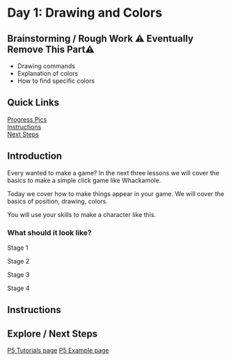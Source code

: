 # Day 1: Drawing and Colors



## Brainstorming / Rough Work :warning: Eventually Remove This Part:warning:

- Drawing commands
- Explanation of colors
- How to find specific colors

## Quick Links
[Progress Pics](#what-should-it-look-like)  
[Instructions](#instructions)  
[Next Steps](#next-steps)  

## Introduction
Every wanted to make a game? In the next three lessons we will cover the basics to make a simple click game like Whackamole.

Today we cover how to make things appear in your game.  We will cover the basics of position, drawing, colors.  

You will use your skills to make a character like this.

### What should it look like?
Stage 1

Stage 2

Stage 3 

Stage 4

## Instructions



## Explore / Next Steps 
[P5 Tutorials page](https://p5js.org/tutorials/)
[P5 Example page](https://p5js.org/examples/)